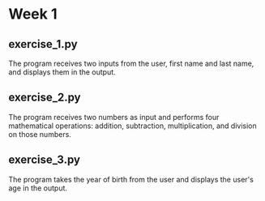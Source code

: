 # Week 1

## exercise_1.py

The program receives two inputs from the user, first name and last name, and displays them in the output.

## exercise_2.py

The program receives two numbers as input and performs four mathematical operations: addition, subtraction, multiplication, and division on those numbers.

## exercise_3.py

The program takes the year of birth from the user and displays the user's age in the output.